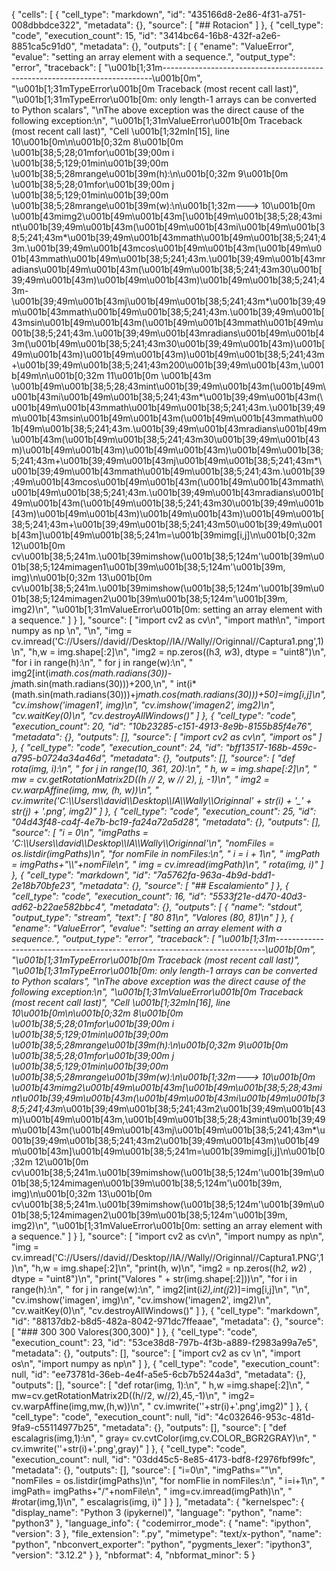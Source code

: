 {
 "cells": [
  {
   "cell_type": "markdown",
   "id": "435166d8-2e86-4f31-a751-008dbbdce322",
   "metadata": {},
   "source": [
    "## Rotacion"
   ]
  },
  {
   "cell_type": "code",
   "execution_count": 15,
   "id": "3414bc64-16b8-432f-a2e6-8851ca5c91d0",
   "metadata": {},
   "outputs": [
    {
     "ename": "ValueError",
     "evalue": "setting an array element with a sequence.",
     "output_type": "error",
     "traceback": [
      "\u001b[1;31m---------------------------------------------------------------------------\u001b[0m",
      "\u001b[1;31mTypeError\u001b[0m                                 Traceback (most recent call last)",
      "\u001b[1;31mTypeError\u001b[0m: only length-1 arrays can be converted to Python scalars",
      "\nThe above exception was the direct cause of the following exception:\n",
      "\u001b[1;31mValueError\u001b[0m                                Traceback (most recent call last)",
      "Cell \u001b[1;32mIn[15], line 10\u001b[0m\n\u001b[0;32m      8\u001b[0m \u001b[38;5;28;01mfor\u001b[39;00m i \u001b[38;5;129;01min\u001b[39;00m \u001b[38;5;28mrange\u001b[39m(h):\n\u001b[0;32m      9\u001b[0m     \u001b[38;5;28;01mfor\u001b[39;00m j \u001b[38;5;129;01min\u001b[39;00m \u001b[38;5;28mrange\u001b[39m(w):\n\u001b[1;32m---> 10\u001b[0m         \u001b[43mimg2\u001b[49m\u001b[43m[\u001b[49m\u001b[38;5;28;43mint\u001b[39;49m\u001b[43m(\u001b[49m\u001b[43mi\u001b[49m\u001b[38;5;241;43m*\u001b[39;49m\u001b[43mmath\u001b[49m\u001b[38;5;241;43m.\u001b[39;49m\u001b[43mcos\u001b[49m\u001b[43m(\u001b[49m\u001b[43mmath\u001b[49m\u001b[38;5;241;43m.\u001b[39;49m\u001b[43mradians\u001b[49m\u001b[43m(\u001b[49m\u001b[38;5;241;43m30\u001b[39;49m\u001b[43m)\u001b[49m\u001b[43m)\u001b[49m\u001b[38;5;241;43m-\u001b[39;49m\u001b[43mj\u001b[49m\u001b[38;5;241;43m*\u001b[39;49m\u001b[43mmath\u001b[49m\u001b[38;5;241;43m.\u001b[39;49m\u001b[43msin\u001b[49m\u001b[43m(\u001b[49m\u001b[43mmath\u001b[49m\u001b[38;5;241;43m.\u001b[39;49m\u001b[43mradians\u001b[49m\u001b[43m(\u001b[49m\u001b[38;5;241;43m30\u001b[39;49m\u001b[43m)\u001b[49m\u001b[43m)\u001b[49m\u001b[43m)\u001b[49m\u001b[38;5;241;43m+\u001b[39;49m\u001b[38;5;241;43m200\u001b[39;49m\u001b[43m,\u001b[49m\n\u001b[0;32m     11\u001b[0m \u001b[43m             \u001b[49m\u001b[38;5;28;43mint\u001b[39;49m\u001b[43m(\u001b[49m\u001b[43mi\u001b[49m\u001b[38;5;241;43m*\u001b[39;49m\u001b[43m(\u001b[49m\u001b[43mmath\u001b[49m\u001b[38;5;241;43m.\u001b[39;49m\u001b[43msin\u001b[49m\u001b[43m(\u001b[49m\u001b[43mmath\u001b[49m\u001b[38;5;241;43m.\u001b[39;49m\u001b[43mradians\u001b[49m\u001b[43m(\u001b[49m\u001b[38;5;241;43m30\u001b[39;49m\u001b[43m)\u001b[49m\u001b[43m)\u001b[49m\u001b[43m)\u001b[49m\u001b[38;5;241;43m+\u001b[39;49m\u001b[43mj\u001b[49m\u001b[38;5;241;43m*\u001b[39;49m\u001b[43mmath\u001b[49m\u001b[38;5;241;43m.\u001b[39;49m\u001b[43mcos\u001b[49m\u001b[43m(\u001b[49m\u001b[43mmath\u001b[49m\u001b[38;5;241;43m.\u001b[39;49m\u001b[43mradians\u001b[49m\u001b[43m(\u001b[49m\u001b[38;5;241;43m30\u001b[39;49m\u001b[43m)\u001b[49m\u001b[43m)\u001b[49m\u001b[43m)\u001b[49m\u001b[38;5;241;43m+\u001b[39;49m\u001b[38;5;241;43m50\u001b[39;49m\u001b[43m]\u001b[49m\u001b[38;5;241m=\u001b[39mimg[i,j]\n\u001b[0;32m     12\u001b[0m cv\u001b[38;5;241m.\u001b[39mimshow(\u001b[38;5;124m'\u001b[39m\u001b[38;5;124mimagen1\u001b[39m\u001b[38;5;124m'\u001b[39m, img)\n\u001b[0;32m     13\u001b[0m cv\u001b[38;5;241m.\u001b[39mimshow(\u001b[38;5;124m'\u001b[39m\u001b[38;5;124mimagen2\u001b[39m\u001b[38;5;124m'\u001b[39m, img2)\n",
      "\u001b[1;31mValueError\u001b[0m: setting an array element with a sequence."
     ]
    }
   ],
   "source": [
    "import cv2 as cv\n",
    "import math\n",
    "import numpy as np \n",
    "\n",
    "img = cv.imread('C://Users//david//Desktop//IA//Wally//Originnal//Captura1.png',1)\n",
    "h,w = img.shape[:2]\n",
    "img2 = np.zeros((h*3, w*3), dtype = \"uint8\")\n",
    "for i in range(h):\n",
    "    for j in range(w):\n",
    "        img2[int(i*math.cos(math.radians(30))-j*math.sin(math.radians(30)))+200,\n",
    "             int(i*(math.sin(math.radians(30)))+j*math.cos(math.radians(30)))+50]=img[i,j]\n",
    "cv.imshow('imagen1', img)\n",
    "cv.imshow('imagen2', img2)\n",
    "cv.waitKey(0)\n",
    "cv.destroyAllWindows()"
   ]
  },
  {
   "cell_type": "code",
   "execution_count": 20,
   "id": "10b23285-c151-4913-8e9b-8155b85f4e76",
   "metadata": {},
   "outputs": [],
   "source": [
    "import cv2 as cv\n",
    "import os"
   ]
  },
  {
   "cell_type": "code",
   "execution_count": 24,
   "id": "bff13517-168b-459c-a795-b0724a34a46d",
   "metadata": {},
   "outputs": [],
   "source": [
    "def rota(img, i):\n",
    "    for j in range(10, 361, 20):\n",
    "        h, w = img.shape[:2]\n",
    "        mw = cv.getRotationMatrix2D((h // 2, w // 2), j, -1)\n",
    "        img2 = cv.warpAffine(img, mw, (h, w))\n",
    "        cv.imwrite('C:\\\\Users\\\\david\\\\Desktop\\\\IA\\\\Wally\\\\Originnal' + str(i) + '_' + str(j) + '.png', img2)"
   ]
  },
  {
   "cell_type": "code",
   "execution_count": 25,
   "id": "04d43f48-ca4f-4e7b-bc19-fa24a72a5d28",
   "metadata": {},
   "outputs": [],
   "source": [
    "i = 0\n",
    "imgPaths = 'C:\\\\Users\\\\david\\\\Desktop\\\\IA\\\\Wally\\\\Originnal'\n",
    "nomFiles = os.listdir(imgPaths)\n",
    "for nomFile in nomFiles:\n",
    "    i = i + 1\n",
    "    imgPath = imgPaths+\"\\\\\"+nomFile\n",
    "    img = cv.imread(imgPath)\n",
    "    rota(img, i)"
   ]
  },
  {
   "cell_type": "markdown",
   "id": "7a5762fa-963a-4b9d-bdd1-2e18b70bfe23",
   "metadata": {},
   "source": [
    "## Escalamiento"
   ]
  },
  {
   "cell_type": "code",
   "execution_count": 16,
   "id": "5533f21e-d470-40d3-ad62-b22ae582bbc4",
   "metadata": {},
   "outputs": [
    {
     "name": "stdout",
     "output_type": "stream",
     "text": [
      "80 81\n",
      "Valores (80, 81)\n"
     ]
    },
    {
     "ename": "ValueError",
     "evalue": "setting an array element with a sequence.",
     "output_type": "error",
     "traceback": [
      "\u001b[1;31m---------------------------------------------------------------------------\u001b[0m",
      "\u001b[1;31mTypeError\u001b[0m                                 Traceback (most recent call last)",
      "\u001b[1;31mTypeError\u001b[0m: only length-1 arrays can be converted to Python scalars",
      "\nThe above exception was the direct cause of the following exception:\n",
      "\u001b[1;31mValueError\u001b[0m                                Traceback (most recent call last)",
      "Cell \u001b[1;32mIn[16], line 10\u001b[0m\n\u001b[0;32m      8\u001b[0m \u001b[38;5;28;01mfor\u001b[39;00m i \u001b[38;5;129;01min\u001b[39;00m \u001b[38;5;28mrange\u001b[39m(h):\n\u001b[0;32m      9\u001b[0m     \u001b[38;5;28;01mfor\u001b[39;00m j \u001b[38;5;129;01min\u001b[39;00m \u001b[38;5;28mrange\u001b[39m(w):\n\u001b[1;32m---> 10\u001b[0m         \u001b[43mimg2\u001b[49m\u001b[43m[\u001b[49m\u001b[38;5;28;43mint\u001b[39;49m\u001b[43m(\u001b[49m\u001b[43mi\u001b[49m\u001b[38;5;241;43m*\u001b[39;49m\u001b[38;5;241;43m2\u001b[39;49m\u001b[43m)\u001b[49m\u001b[43m,\u001b[49m\u001b[38;5;28;43mint\u001b[39;49m\u001b[43m(\u001b[49m\u001b[43mj\u001b[49m\u001b[38;5;241;43m*\u001b[39;49m\u001b[38;5;241;43m2\u001b[39;49m\u001b[43m)\u001b[49m\u001b[43m]\u001b[49m\u001b[38;5;241m=\u001b[39mimg[i,j]\n\u001b[0;32m     12\u001b[0m cv\u001b[38;5;241m.\u001b[39mimshow(\u001b[38;5;124m'\u001b[39m\u001b[38;5;124mimagen\u001b[39m\u001b[38;5;124m'\u001b[39m, img)\n\u001b[0;32m     13\u001b[0m cv\u001b[38;5;241m.\u001b[39mimshow(\u001b[38;5;124m'\u001b[39m\u001b[38;5;124mimagen2\u001b[39m\u001b[38;5;124m'\u001b[39m, img2)\n",
      "\u001b[1;31mValueError\u001b[0m: setting an array element with a sequence."
     ]
    }
   ],
   "source": [
    "import cv2 as cv\n",
    "import numpy as np\n",
    "img = cv.imread('C://Users//david//Desktop//IA//Wally//Originnal//Captura1.PNG',1)\n",
    "h,w = img.shape[:2]\n",
    "print(h, w)\n",
    "img2 = np.zeros((h*2, w*2) , dtype = \"uint8\")\n",
    "print(\"Valores \" + str(img.shape[:2]))\n",
    "for i in range(h):\n",
    "    for j in range(w):\n",
    "        img2[int(i*2),int(j*2)]=img[i,j]\n",
    "\n",
    "cv.imshow('imagen', img)\n",
    "cv.imshow('imagen2', img2)\n",
    "cv.waitKey(0)\n",
    "cv.destroyAllWindows()"
   ]
  },
  {
   "cell_type": "markdown",
   "id": "88137db2-b8d5-482a-8042-971dc7ffeaae",
   "metadata": {},
   "source": [
    "### 300 300 Valores(300,300)"
   ]
  },
  {
   "cell_type": "code",
   "execution_count": 23,
   "id": "53ce38d8-797b-4f3b-a889-f2983a99a7e5",
   "metadata": {},
   "outputs": [],
   "source": [
    "import cv2 as cv \n",
    "import os\n",
    "import numpy as np\n"
   ]
  },
  {
   "cell_type": "code",
   "execution_count": null,
   "id": "ee73781d-36eb-4e4f-a5e5-6cb7b5244a3d",
   "metadata": {},
   "outputs": [],
   "source": [
    "def rotar(img, 1):\n",
    "    h,w =img.shape[:2]\n",
    "    mw=cv.getRotationMatrix2D((h//2, w//2),45,-1)\n",
    "    img2= cv.warpAffine(img,mw,(h,w))\n",
    "    cv.imwrite(''+str(i)+'.png',img2)"
   ]
  },
  {
   "cell_type": "code",
   "execution_count": null,
   "id": "4c032646-953c-481d-9fa9-c55114977b25",
   "metadata": {},
   "outputs": [],
   "source": [
    "def escalagris(img,1):\n",
    "    gray= cv.cvtColor(img,cv.COLOR_BGR2GRAY)\n",
    "    cv.imwrite(''+str(i)+'.png',gray)"
   ]
  },
  {
   "cell_type": "code",
   "execution_count": null,
   "id": "03dd45c5-8e85-4173-bdf8-f2976fbf99fc",
   "metadata": {},
   "outputs": [],
   "source": [
    "i=0\n",
    "imgPaths=\"\"\n",
    "nomFiles = os.listdir(imgPaths)\n",
    "for nomFlie in nomFiles:\n",
    "    i=i+1\n",
    "    imgPath= imgPaths+\"/\"+nomFile\n",
    "    img=cv.imread(imgPath)\n",
    "    #rotar(img,1)\n",
    "    escalagris(img, i)"
   ]
  }
 ],
 "metadata": {
  "kernelspec": {
   "display_name": "Python 3 (ipykernel)",
   "language": "python",
   "name": "python3"
  },
  "language_info": {
   "codemirror_mode": {
    "name": "ipython",
    "version": 3
   },
   "file_extension": ".py",
   "mimetype": "text/x-python",
   "name": "python",
   "nbconvert_exporter": "python",
   "pygments_lexer": "ipython3",
   "version": "3.12.2"
  }
 },
 "nbformat": 4,
 "nbformat_minor": 5
}
